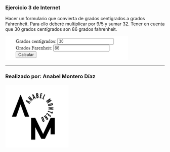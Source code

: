 ### Ejercicio 3 de Internet

 Hacer un formulario que convierta de grados centígrados a grados Fahrenheit. Para ello deberé multiplicar por 9/5 y sumar 32. Tener en cuenta que 30 grados centígrados son 86 grados fahrenheit.

 ![Imagen no encontrada](imagenes/Captura.PNG)

 ---
 ### Realizado por: Anabel Montero Díaz
  ![Imagen no encontrada](imagenes/logoModificadoAnabel.png)